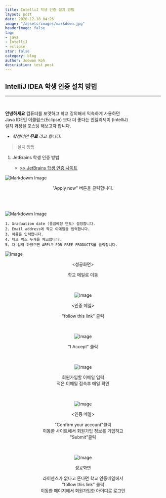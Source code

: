 ```yaml
---
title: IntelliJ 학생 인증 설치 방법 
layout: post
date: 2020-12-18 04:26
image: "/assets/images/markdown.jpg"
headerImage: false
tag:
- java
- IntelliJ
- eclipse
star: false
category: blog
author: Joowon Koh
description: test post
---
```

## IntelliJ IDEA 학생 인증 설치 방법
---
<br>

**안녕하세요**  컴퓨터를 포멧하고 학교 강의해서 익숙하게 사용하던   
Java IDE인 이클립스(Eclipse) 보다 더 좋다는 인텔리제이 (IntelliJ)  
설치 과정을 포스팅 해보고자 합니다.  
- *학생이면 **무료** 라고 합니다.*  
>설치 방법 

1. JetBrains 학생 인증 방법 
    
    - [>> JetBrains 학생 인증 사이트](https://www.jetbrains.com/community/education/#students)

![Markdowm Image](../assets/images/2/1.jpg) 
<center>"Apply now" 버튼을 클릭합니다.</center>
<br>
<br>
<br>


![Markdowm Image](../assets/images/2/2.jpg) 

    1. Graduation date (졸업예정 연도) 설정합니다. 
    2. Email address에 학교 이메일을 입력합니다.
    3. 이름을 입력합니다.
    4. 체크 박스 두개를 체크합니다.
    5. 다 입력 하였으면 APPLY FOR FREE PRODUCTS를 클릭합니다.

![Image](../assets/images/2/3.JPG) <center><성공화면></center>

<center>학교 메일로 이동<center>
<br>
<br>

![Image](../assets/images/2/4.JPG)<center><인증 메일></center>
<center>"follow this link" 클릭<center>
<br>
<br>

![Image](../assets/images/2/5.JPG)


<center>"I Accept" 클릭<center>
<br>
<br>


![Image](../assets/images/2/6.JPG)
<center>회원가입할 이메일 입력<center>
<center>적은 이메일 접속후 메일 확인<center>
<br>
<br>

![Image](../assets/images/2/7.JPG)<center><인증 메일></center>
<center>"Confirm your account"클릭<center>
<center>이동한 사이트에서 회원가입 정보를 기입하고<center>
<center>"Submit"클릭<center>
<br>
<br>

![Image](../assets/images/2/9.JPG)<center>성공화면</center>
<center>라이센스가 없다고 뜬다면 학교 인증메일에서 <center>
<center>"follow this link" 클릭<center>
<center>이동한 페이지에서 회원가입한 아이디로 로그인<center>
